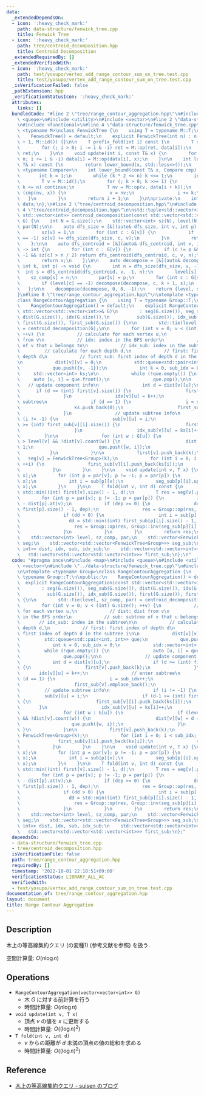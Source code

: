 ```yaml
---
data:
  _extendedDependsOn:
  - icon: ':heavy_check_mark:'
    path: data-structure/fenwick_tree.cpp
    title: Fenwick Tree
  - icon: ':heavy_check_mark:'
    path: tree/centroid_decomposition.hpp
    title: Centroid Decomposition
  _extendedRequiredBy: []
  _extendedVerifiedWith:
  - icon: ':heavy_check_mark:'
    path: test/yosupo/vertex_add_range_contour_sum_on_tree.test.cpp
    title: test/yosupo/vertex_add_range_contour_sum_on_tree.test.cpp
  _isVerificationFailed: false
  _pathExtension: hpp
  _verificationStatusIcon: ':heavy_check_mark:'
  attributes:
    links: []
  bundledCode: "#line 2 \"tree/range_contour_aggregation.hpp\"\n#include <map>\n#include\
    \ <queue>\n#include <utility>\n#include <vector>\n#line 2 \"data-structure/fenwick_tree.cpp\"\
    \n#include <functional>\n#line 4 \"data-structure/fenwick_tree.cpp\"\n\ntemplate\
    \ <typename M>\nclass FenwickTree {\n    using T = typename M::T;\n\npublic:\n\
    \    FenwickTree() = default;\n    explicit FenwickTree(int n) : n(n), data(n\
    \ + 1, M::id()) {}\n\n    T prefix_fold(int i) const {\n        T ret = M::id();\n\
    \        for (; i > 0; i -= i & -i) ret = M::op(ret, data[i]);\n        return\
    \ ret;\n    }\n\n    void update(int i, const T& x) {\n        for (++i; i <=\
    \ n; i += i & -i) data[i] = M::op(data[i], x);\n    }\n\n    int lower_bound(const\
    \ T& x) const {\n        return lower_bound(x, std::less<>());\n    }\n\n    template\
    \ <typename Compare>\n    int lower_bound(const T& x, Compare cmp) const {\n \
    \       int k = 1;\n        while (k * 2 <= n) k <<= 1;\n        int i = 0;\n\
    \        T v = M::id();\n        for (; k > 0; k >>= 1) {\n            if (i +\
    \ k <= n) continue;\n            T nv = M::op(v, data[i + k]);\n            if\
    \ (cmp(nv, x)) {\n                v = nv;\n                i += k;\n         \
    \   }\n        }\n        return i + 1;\n    }\n\nprivate:\n    int n;\n    std::vector<T>\
    \ data;\n};\n#line 2 \"tree/centroid_decomposition.hpp\"\n#include <tuple>\n#line\
    \ 4 \"tree/centroid_decomposition.hpp\"\n\nstd::tuple<std::vector<int>, std::vector<int>,\
    \ std::vector<int>> centroid_decomposition(const std::vector<std::vector<int>>&\
    \ G) {\n    int N = G.size();\n    std::vector<int> sz(N), level(N, -1), sz_comp(N),\
    \ par(N);\n\n    auto dfs_size = [&](auto& dfs_size, int v, int p) -> int {\n\
    \        sz[v] = 1;\n        for (int c : G[v]) {\n            if (c != p && level[c]\
    \ == -1) sz[v] += dfs_size(dfs_size, c, v);\n        }\n        return sz[v];\n\
    \    };\n\n    auto dfs_centroid = [&](auto& dfs_centroid, int v, int p, int n)\
    \ -> int {\n        for (int c : G[v]) {\n            if (c != p && level[c] ==\
    \ -1 && sz[c] > n / 2) return dfs_centroid(dfs_centroid, c, v, n);\n        }\n\
    \        return v;\n    };\n\n    auto decompose = [&](auto& decompose, int v,\
    \ int k, int p) -> void {\n        int n = dfs_size(dfs_size, v, -1);\n      \
    \  int s = dfs_centroid(dfs_centroid, v, -1, n);\n        level[s] = k;\n    \
    \    sz_comp[s] = n;\n        par[s] = p;\n        for (int c : G[s]) {\n    \
    \        if (level[c] == -1) decompose(decompose, c, k + 1, s);\n        }\n \
    \   };\n\n    decompose(decompose, 0, 0, -1);\n    return {level, sz_comp, par};\n\
    }\n#line 8 \"tree/range_contour_aggregation.hpp\"\n\ntemplate <typename Group>\n\
    class RangeContourAggregation {\n    using T = typename Group::T;\n\npublic:\n\
    \    RangeContourAggregation() = default;\n    explicit RangeContourAggregation(const\
    \ std::vector<std::vector<int>>& G)\n        : seg(G.size()), seg_sub(G.size()),\
    \ dist(G.size()), idx(G.size()),\n          sub(G.size()), idx_sub(G.size()),\
    \ first(G.size()), first_sub(G.size()) {\n\n        std::tie(level, sz_comp, par)\
    \ = centroid_decomposition(G);\n\n        for (int v = 0; v < (int) G.size();\
    \ ++v) {\n            // calculate for each vertex u,\n            // dist: dist\
    \ from v\n            // idx: index in the BFS order\n            // sub: subtree\
    \ of v that u belongs to\n            // idx_sub: index in the subtree\n\n   \
    \         // calculate for each depth d,\n            // first: first index of\
    \ depth d\n            // first_sub: first index of depth d in the subtree i\n\
    \n            dist[v][v] = 0;\n            std::queue<std::pair<int, int>> que;\n\
    \            que.push({v, -1});\n            int k = 0, sub_idx = 0;\n       \
    \     std::vector<int> ks;\n\n            while (!que.empty()) {\n           \
    \     auto [u, i] = que.front();\n                que.pop();\n\n             \
    \   // update component info\n                int d = dist[v][u];\n          \
    \      if (d >= (int) first[v].size()) {\n                    first[v].push_back(k);\n\
    \                }\n                idx[v][u] = k++;\n                // enter\
    \ subtree\n                if (d == 1) {\n                    i = sub_idx++;\n\
    \                    ks.push_back(0);\n                    first_sub[v].emplace_back();\n\
    \                }\n                // update subtree info\n                if\
    \ (i != -1) {\n                    sub[v][u] = i;\n                    if (d-1\
    \ >= (int) first_sub[v][i].size()) {\n                        first_sub[v][i].push_back(ks[i]);\n\
    \                    }\n                    idx_sub[v][u] = ks[i]++;\n       \
    \         }\n\n                for (int w : G[u]) {\n                    if (level[w]\
    \ > level[v] && !dist[v].count(w)) {\n                        dist[v][w] = d +\
    \ 1;\n                        que.push({w, i});\n                    }\n     \
    \           }\n            }\n\n            first[v].push_back(k);\n         \
    \   seg[v] = FenwickTree<Group>(k);\n            for (int i = 0; i < sub_idx;\
    \ ++i) {\n                first_sub[v][i].push_back(ks[i]);\n                seg_sub[v].emplace_back(ks[i]);\n\
    \            }\n        }\n    }\n\n    void update(int v, T x) {\n        seg[v].update(0,\
    \ x);\n        for (int p = par[v]; p != -1; p = par[p]) {\n            seg[p].update(idx[p][v],\
    \ x);\n            int i = sub[p][v];\n            seg_sub[p][i].update(idx_sub[p][v],\
    \ x);\n        }\n    }\n\n    T fold(int v, int d) const {\n        int dd =\
    \ std::min((int) first[v].size() - 1, d);\n        T res = seg[v].prefix_fold(first[v][dd]);\n\
    \        for (int p = par[v]; p != -1; p = par[p]) {\n            int dep = d\
    \ - dist[p].at(v);\n            if (dep >= 0) {\n                dd = std::min((int)\
    \ first[p].size() - 1, dep);\n                res = Group::op(res, seg[p].prefix_fold(first[p][dd]));\n\
    \                if (dd > 0) {\n                    int i = sub[p].at(v);\n  \
    \                  dd = std::min((int) first_sub[p][i].size() - 1, dep - 1);\n\
    \                    res = Group::op(res, Group::inv(seg_sub[p][i].prefix_fold(first_sub[p][i][dd])));\n\
    \                }\n            }\n        }\n        return res;\n    }\n\nprivate:\n\
    \    std::vector<int> level, sz_comp, par;\n    std::vector<FenwickTree<Group>>\
    \ seg;\n    std::vector<std::vector<FenwickTree<Group>>> seg_sub;\n    std::vector<std::unordered_map<int,\
    \ int>> dist, idx, sub, idx_sub;\n    std::vector<std::vector<int>> first;\n \
    \   std::vector<std::vector<std::vector<int>>> first_sub;\n};\n"
  code: "#pragma once\n#include <map>\n#include <queue>\n#include <utility>\n#include\
    \ <vector>\n#include \"../data-structure/fenwick_tree.cpp\"\n#include \"centroid_decomposition.hpp\"\
    \n\ntemplate <typename Group>\nclass RangeContourAggregation {\n    using T =\
    \ typename Group::T;\n\npublic:\n    RangeContourAggregation() = default;\n  \
    \  explicit RangeContourAggregation(const std::vector<std::vector<int>>& G)\n\
    \        : seg(G.size()), seg_sub(G.size()), dist(G.size()), idx(G.size()),\n\
    \          sub(G.size()), idx_sub(G.size()), first(G.size()), first_sub(G.size())\
    \ {\n\n        std::tie(level, sz_comp, par) = centroid_decomposition(G);\n\n\
    \        for (int v = 0; v < (int) G.size(); ++v) {\n            // calculate\
    \ for each vertex u,\n            // dist: dist from v\n            // idx: index\
    \ in the BFS order\n            // sub: subtree of v that u belongs to\n     \
    \       // idx_sub: index in the subtree\n\n            // calculate for each\
    \ depth d,\n            // first: first index of depth d\n            // first_sub:\
    \ first index of depth d in the subtree i\n\n            dist[v][v] = 0;\n   \
    \         std::queue<std::pair<int, int>> que;\n            que.push({v, -1});\n\
    \            int k = 0, sub_idx = 0;\n            std::vector<int> ks;\n\n   \
    \         while (!que.empty()) {\n                auto [u, i] = que.front();\n\
    \                que.pop();\n\n                // update component info\n    \
    \            int d = dist[v][u];\n                if (d >= (int) first[v].size())\
    \ {\n                    first[v].push_back(k);\n                }\n         \
    \       idx[v][u] = k++;\n                // enter subtree\n                if\
    \ (d == 1) {\n                    i = sub_idx++;\n                    ks.push_back(0);\n\
    \                    first_sub[v].emplace_back();\n                }\n       \
    \         // update subtree info\n                if (i != -1) {\n           \
    \         sub[v][u] = i;\n                    if (d-1 >= (int) first_sub[v][i].size())\
    \ {\n                        first_sub[v][i].push_back(ks[i]);\n             \
    \       }\n                    idx_sub[v][u] = ks[i]++;\n                }\n\n\
    \                for (int w : G[u]) {\n                    if (level[w] > level[v]\
    \ && !dist[v].count(w)) {\n                        dist[v][w] = d + 1;\n     \
    \                   que.push({w, i});\n                    }\n               \
    \ }\n            }\n\n            first[v].push_back(k);\n            seg[v] =\
    \ FenwickTree<Group>(k);\n            for (int i = 0; i < sub_idx; ++i) {\n  \
    \              first_sub[v][i].push_back(ks[i]);\n                seg_sub[v].emplace_back(ks[i]);\n\
    \            }\n        }\n    }\n\n    void update(int v, T x) {\n        seg[v].update(0,\
    \ x);\n        for (int p = par[v]; p != -1; p = par[p]) {\n            seg[p].update(idx[p][v],\
    \ x);\n            int i = sub[p][v];\n            seg_sub[p][i].update(idx_sub[p][v],\
    \ x);\n        }\n    }\n\n    T fold(int v, int d) const {\n        int dd =\
    \ std::min((int) first[v].size() - 1, d);\n        T res = seg[v].prefix_fold(first[v][dd]);\n\
    \        for (int p = par[v]; p != -1; p = par[p]) {\n            int dep = d\
    \ - dist[p].at(v);\n            if (dep >= 0) {\n                dd = std::min((int)\
    \ first[p].size() - 1, dep);\n                res = Group::op(res, seg[p].prefix_fold(first[p][dd]));\n\
    \                if (dd > 0) {\n                    int i = sub[p].at(v);\n  \
    \                  dd = std::min((int) first_sub[p][i].size() - 1, dep - 1);\n\
    \                    res = Group::op(res, Group::inv(seg_sub[p][i].prefix_fold(first_sub[p][i][dd])));\n\
    \                }\n            }\n        }\n        return res;\n    }\n\nprivate:\n\
    \    std::vector<int> level, sz_comp, par;\n    std::vector<FenwickTree<Group>>\
    \ seg;\n    std::vector<std::vector<FenwickTree<Group>>> seg_sub;\n    std::vector<std::unordered_map<int,\
    \ int>> dist, idx, sub, idx_sub;\n    std::vector<std::vector<int>> first;\n \
    \   std::vector<std::vector<std::vector<int>>> first_sub;\n};"
  dependsOn:
  - data-structure/fenwick_tree.cpp
  - tree/centroid_decomposition.hpp
  isVerificationFile: false
  path: tree/range_contour_aggregation.hpp
  requiredBy: []
  timestamp: '2022-10-01 22:18:51+09:00'
  verificationStatus: LIBRARY_ALL_AC
  verifiedWith:
  - test/yosupo/vertex_add_range_contour_sum_on_tree.test.cpp
documentation_of: tree/range_contour_aggregation.hpp
layout: document
title: Range Contour Aggregation
---
```


## Description

木上の等高線集約クエリ (の変種1) (参考文献を参照) を扱う．

空間計算量: $O(n\log n)$

## Operations

- `RangeContourAggregation(vector<vector<int>> G)`
    - 木 $G$ に対する前計算を行う
    - 時間計算量: $O(n\log n)$
- `void update(int v, T x)`
    - 頂点 $v$ の値を $x$ に更新する
    - 時間計算量: $O((\log n)^2)$
- `T fold(int v, int d)`
    - $v$ からの距離が $d$ 未満の頂点の値の総和を求める
    - 時間計算量: $O((\log n)^2)$

## Reference

- [木上の等高線集約クエリ - suisen のブログ](https://suisen-kyopro.hatenablog.com/entry/2022/03/21/220009)